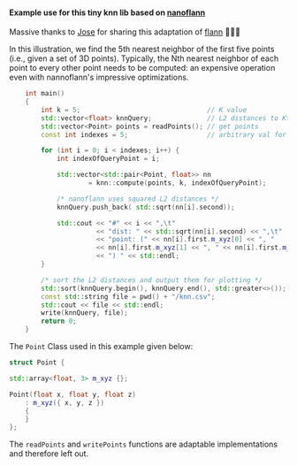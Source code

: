 #### Example use for this tiny knn lib based on [nanoflann](https://github.com/jlblancoc/nanoflann)

Massive thanks to [Jose](https://github.com/jlblancoc) for sharing this adaptation of [flann](https://github.com/mariusmuja/flann) 👏🍻🍻

In this illustration, we find the 5th nearest neighbor of the first five points (i.e., given a set of 3D points). Typically, the Nth nearest neighbor of each point to every other point needs to be computed: an expensive operation even with nannoflann's impressive optimizations.

```cpp
    int main()
    {
        int k = 5;                                // K value
        std::vector<float> knnQuery;              // L2 distances to Kth neighbours
        std::vector<Point> points = readPoints(); // get points
        const int indexes = 5;                    // arbitrary val for illustration

        for (int i = 0; i < indexes; i++) {
            int indexOfQueryPoint = i;

            std::vector<std::pair<Point, float>> nn
                    = knn::compute(points, k, indexOfQueryPoint);

            /* nanoflann uses squared L2 distances */
            knnQuery.push_back( std::sqrt(nn[i].second));

            std::cout << "#" << i << ",\t"
                      << "dist: " << std::sqrt(nn[i].second) << ",\t"
                      << "point: (" << nn[i].first.m_xyz[0] << ", "
                      << nn[i].first.m_xyz[1] << ", " << nn[i].first.m_xyz[2]
                      << ") " << std::endl;
        }

        /* sort the L2 distances and output them for plotting */
        std::sort(knnQuery.begin(), knnQuery.end(), std::greater<>());
        const std::string file = pwd() + "/knn.csv";
        std::cout << file << std::endl;
        write(knnQuery, file);
        return 0;
    }
```

The `Point` Class used in this example given below:

```cpp
struct Point {

std::array<float, 3> m_xyz {};

Point(float x, float y, float z)
    : m_xyz({ x, y, z })
    {
    }
};
```

The `readPoints` and `writePoints` functions are adaptable implementations and therefore left out.
